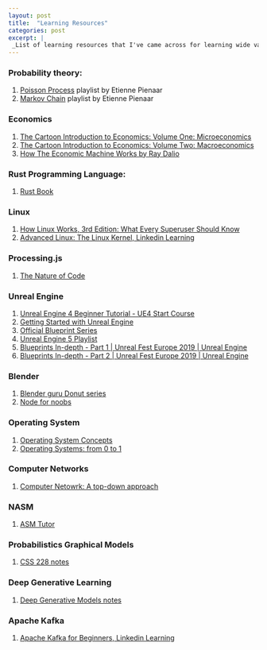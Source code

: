```yaml
---
layout: post
title:  "Learning Resources"
categories: post
excerpt: |
 _List of learning resources that I've came across for learning wide variety of things._
---
```



<!--more-->

### Probability theory:

1. [Poisson Process](https://www.youtube.com/playlist?list=PL50jX08Oa0tYgnJ6uSOym0dDcf9nNlJCa) playlist by Etienne Pienaar
2. [Markov Chain](https://www.youtube.com/playlist?list=PL50jX08Oa0tacffir8UpFZPUyWQQu23qB) playlist by Etienne Pienaar

### Economics
1. [The Cartoon Introduction to Economics: Volume One: Microeconomics](https://www.goodreads.com/book/show/7333109-the-cartoon-introduction-to-economics)
2. [The Cartoon Introduction to Economics: Volume Two: Macroeconomics](https://www.goodreads.com/book/show/12004619-the-cartoon-introduction-to-economics)
3. [How The Economic Machine Works by Ray Dalio](https://www.youtube.com/watch?v=PHe0bXAIuk0)

### Rust Programming Language:

1. [Rust Book](https://doc.rust-lang.org/book/)

### Linux

1. [How Linux Works, 3rd Edition: What Every Superuser Should Know](https://www.amazon.in/How-Linux-Works-Brian-Ward/dp/1718500408/)
2. [Advanced Linux: The Linux Kernel, Linkedin Learning](https://www.linkedin.com/learning/advanced-linux-the-linux-kernel-2) 

### Processing.js

1. [The Nature of Code](https://natureofcode.com/book/)

### Unreal Engine

1. [Unreal Engine 4 Beginner Tutorial - UE4 Start Course](https://www.youtube.com/watch?v=_a6kcSP8R1Y)
2. [Getting Started with Unreal Engine](https://learning.edx.org/course/course-v1:RITx+UNRL101+2T2021/home)
3. [Official Blueprint Series](https://www.youtube.com/playlist?list=PLfQ3pODBwOcaV1TdnqNWLTJ4wiUzEvXis)
4. [Unreal Engine 5 Playlist](https://www.youtube.com/playlist?list=PLZlv_N0_O1gZmDqpSAEXEmATpv-HgQJYp)
5. [Blueprints In-depth - Part 1 \| Unreal Fest Europe 2019 \| Unreal Engine](https://www.youtube.com/watch?v=j6mskTgL7kU)
6. [Blueprints In-depth - Part 2 \| Unreal Fest Europe 2019 \| Unreal Engine](https://www.youtube.com/watch?v=0YMS2wnykbc)

### Blender
1. [Blender guru Donut series](https://www.youtube.com/watch?v=TPrnSACiTJ4&list=PLjEaoINr3zgEq0u2MzVgAaHEBt--xLB6U)
2. [Node for noobs](https://www.youtube.com/playlist?list=PLn3ukorJv4vtnU_TaZob7QD6Q8d9C9Ki7)

### Operating System
1. [Operating System Concepts](https://www.amazon.com/Operating-System-Concepts-Abraham-Silberschatz/dp/1119800366)
2. [Operating Systems: from 0 to 1](https://tuhdo.github.io/os01/)

### Computer Networks
1. [Computer Netowrk: A top-down approach](https://www.pearson.com/us/higher-education/program/Kurose-Pearson-e-Text-Computer-Networking-Access-Card-8th-Edition/PGM2877610.html)

### NASM
1. [ASM Tutor](https://asmtutor.com/)


### Probabilistics Graphical Models
1. [CSS 228 notes](https://ermongroup.github.io/cs228-notes/)

### Deep Generative Learning
1. [Deep Generative Models notes](https://deepgenerativemodels.github.io/notes/)

### Apache Kafka

1. [Apache Kafka for Beginners, Linkedin Learning](https://www.linkedin.com/learning/learn-apache-kafka-for-beginners/)